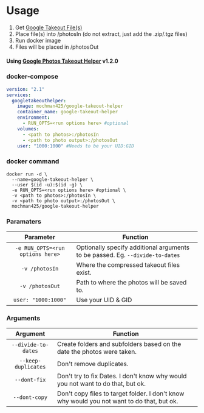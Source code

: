 # Usage

1. Get [Google Takeout File(s)](https://takeout.google.com/ "Google Takeouts")
2. Place file(s) into /photosIn  (do not extract, just add the .zip/.tgz files)
3. Run docker image
4. Files will be placed in /photosOut

#### Using [Google Photos Takeout Helper](https://github.com/TheLastGimbus/GooglePhotosTakeoutHelper) v1.2.0

### docker-compose

```yaml
version: "2.1"
services:
  googletakeouthelper:
    image: mochman425/google-takeout-helper
    container_name: google-takeout-helper
    environment:
      - RUN_OPTS=<run options here> #optional
    volumes:
      - <path to photos>:/photosIn
      - <path to photo output>:/photosOut
    user: "1000:1000" #Needs to be your UID:GID
```

### docker command
```
docker run -d \
  --name=google-takeout-helper \
  --user $(id -u):$(id -g) \
  -e RUN_OPTS=<run options here> #optional \
  -v <path to photos>:/photosIn \
  -v <path to photo output>:/photosOut \
  mochman425/google-takeout-helper
```

### Paramaters
 
| Parameter | Function |
| :----: | --- |
| `-e RUN_OPTS=<run options here>` | Optionally specify additional arguments to be passed. Eg. `--divide-to-dates` |
| `-v /photosIn` | Where the compressed takeout files exist. |
| `-v /photosOut` | Path to where the photos will be saved to. |
| `user: "1000:1000"` | Use your UID & GID |

### Arguments

| Argument | Function |
| :----: | --- |
| `--divide-to-dates` | Create folders and subfolders based on the date the photos were taken. |
| `--keep-duplicates` | Don't remove duplicates. |
| `--dont-fix` | Don't try to fix Dates. I don't know why would you not want to do that, but ok. |
| `--dont-copy` | Don't copy files to target folder. I don't know why would you not want to do that, but ok. |
